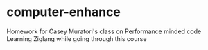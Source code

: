 # computer-enhance
Homework for Casey Muratori's class on Performance minded code
Learning Ziglang while going through this course
